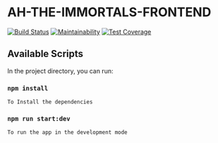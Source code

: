 # AH-THE-IMMORTALS-FRONTEND
[![Build Status](https://travis-ci.org/andela/ah-the-immortals-frontend.svg?branch=develop)](https://travis-ci.org/andela/ah-the-immortals-frontend)
[![Maintainability](https://api.codeclimate.com/v1/badges/ced031db3ad29a705b70/maintainability)](https://codeclimate.com/github/andela/ah-the-immortals-frontend/maintainability)
[![Test Coverage](https://api.codeclimate.com/v1/badges/ced031db3ad29a705b70/test_coverage)](https://codeclimate.com/github/andela/ah-the-immortals-frontend/test_coverage)

## Available Scripts

In the project directory, you can run:


### `npm install`
    To Install the dependencies

### `npm run start:dev`
    To run the app in the development mode

